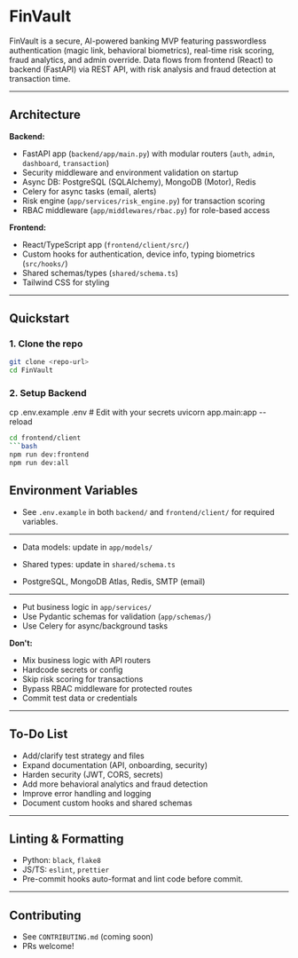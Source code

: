 # FinVault

FinVault is a secure, AI-powered banking MVP featuring passwordless authentication (magic link, behavioral biometrics), real-time risk scoring, fraud analytics, and admin override. Data flows from frontend (React) to backend (FastAPI) via REST API, with risk analysis and fraud detection at transaction time.

---

## Architecture

**Backend:**

- FastAPI app (`backend/app/main.py`) with modular routers (`auth`, `admin`, `dashboard`, `transaction`)
- Security middleware and environment validation on startup
- Async DB: PostgreSQL (SQLAlchemy), MongoDB (Motor), Redis
- Celery for async tasks (email, alerts)
- Risk engine (`app/services/risk_engine.py`) for transaction scoring
- RBAC middleware (`app/middlewares/rbac.py`) for role-based access

**Frontend:**

- React/TypeScript app (`frontend/client/src/`)
- Custom hooks for authentication, device info, typing biometrics (`src/hooks/`)
- Shared schemas/types (`shared/schema.ts`)
- Tailwind CSS for styling

---

## Quickstart

### 1. Clone the repo

```bash
git clone <repo-url>
cd FinVault
```

### 2. Setup Backend

cp .env.example .env # Edit with your secrets
uvicorn app.main:app --reload

````bash
cd frontend/client
```bash
npm run dev:frontend
npm run dev:all
````

## Environment Variables

- See `.env.example` in both `backend/` and `frontend/client/` for required variables.

---

- Data models: update in `app/models/`

- Shared types: update in `shared/schema.ts`

- PostgreSQL, MongoDB Atlas, Redis, SMTP (email)

---

- Put business logic in `app/services/`
- Use Pydantic schemas for validation (`app/schemas/`)
- Use Celery for async/background tasks

**Don't:**

- Mix business logic with API routers
- Hardcode secrets or config
- Skip risk scoring for transactions
- Bypass RBAC middleware for protected routes
- Commit test data or credentials

---

## To-Do List

- Add/clarify test strategy and files
- Expand documentation (API, onboarding, security)
- Harden security (JWT, CORS, secrets)
- Add more behavioral analytics and fraud detection
- Improve error handling and logging
- Document custom hooks and shared schemas

---

## Linting & Formatting

- Python: `black`, `flake8`
- JS/TS: `eslint`, `prettier`
- Pre-commit hooks auto-format and lint code before commit.

---

## Contributing

- See `CONTRIBUTING.md` (coming soon)
- PRs welcome!
